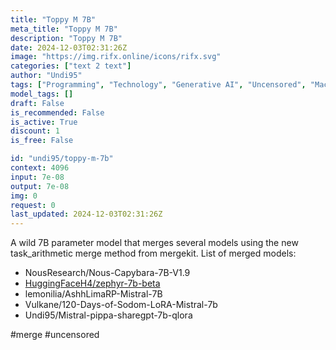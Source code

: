```yaml
---
title: "Toppy M 7B"
meta_title: "Toppy M 7B"
description: "Toppy M 7B"
date: 2024-12-03T02:31:26Z
image: "https://img.rifx.online/icons/rifx.svg"
categories: ["text 2 text"]
author: "Undi95"
tags: ["Programming", "Technology", "Generative AI", "Uncensored", "Machine Learning"]
model_tags: []
draft: False
is_recommended: False
is_active: True
discount: 1
is_free: False

id: "undi95/toppy-m-7b"
context: 4096
input: 7e-08
output: 7e-08
img: 0
request: 0
last_updated: 2024-12-03T02:31:26Z
---
```


A wild 7B parameter model that merges several models using the new task_arithmetic merge method from mergekit.
List of merged models:
- NousResearch/Nous-Capybara-7B-V1.9
- [HuggingFaceH4/zephyr-7b-beta](/huggingfaceh4/zephyr-7b-beta)
- lemonilia/AshhLimaRP-Mistral-7B
- Vulkane/120-Days-of-Sodom-LoRA-Mistral-7b
- Undi95/Mistral-pippa-sharegpt-7b-qlora

#merge #uncensored

